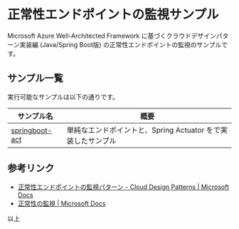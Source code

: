 # 正常性エンドポイントの監視サンプル

Microsoft Azure Well-Architected Framework に基づくクラウドデザインパターン実装編 (Java/Spring Boot版) の正常性エンドポイントの監視のサンプルです。

## サンプル一覧

実行可能なサンプルは以下の通りです。

| サンプル名 | 概要 |
|---|---|
| [springboot-act](./springboot-act/README.md)| 単純なエンドポイントと、Spring Actuator をで実装したサンプル |

## 参考リンク

* [正常性エンドポイントの監視パターン - Cloud Design Patterns | Microsoft Docs](https://docs.microsoft.com/ja-jp/azure/architecture/patterns/health-endpoint-monitoring)
* [正常性の監視 | Microsoft Docs](https://docs.microsoft.com/ja-jp/dotnet/architecture/microservices/implement-resilient-applications/monitor-app-health)

以上